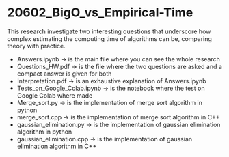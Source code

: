 # 20602_BigO_vs_Empirical-Time
This research investigate two interesting questions that underscore how complex estimating the computing time of algorithms can be, comparing theory with practice.

- Answers.ipynb -> is the main file where you can see the whole research
- Questions_HW.pdf -> is the file where the two questions are asked and a compact answer is given for both
- Interpretation.pdf -> is an exhaustive explanation of Answers.ipynb
- Tests_on_Google_Colab.ipynb -> is the notebook where the test on Google Colab where made
- Merge_sort.py -> is the implementation of merge sort algorithm in python
- merge_sort.cpp -> is the implementation of merge sort algorithm in C++
- gaussian_elimination.py -> is the implementation of gaussian elimination algorithm in python
- gaussian_elimination.cpp -> is the implementation of gaussian elimination algorithm in C++
